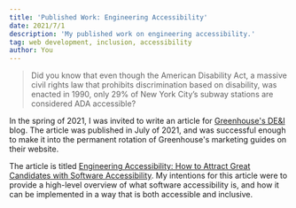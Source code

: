 ```yaml
---
title: 'Published Work: Engineering Accessibility'
date: 2021/7/1
description: 'My published work on engineering accessibility.'
tag: web development, inclusion, accessibility
author: You
---
```


> Did you know that even though the American Disability Act, a massive civil rights law that prohibits discrimination based on disability, was enacted in 1990, only 29% of New York City’s subway stations are considered ADA accessible?

In the spring of 2021, I was invited to write an article for [Greenhouse's DE&I](https://www.greenhouse.com/guidance/) blog. The article was published in July of 2021, and was successful enough to make it into the permanent rotation of Greenhouse's marketing guides on their website. 

The article is titled [Engineering Accessibility: How to Attract Great Candidates with Software Accessibility](https://www.greenhouse.com/guidance/inclusion-through-tech-how-to-attract-great-candidates-with-software-accessibility). My intentions for this article were to provide a high-level overview of what software accessibility is, and how it can be implemented in a way that is both accessible and inclusive.


